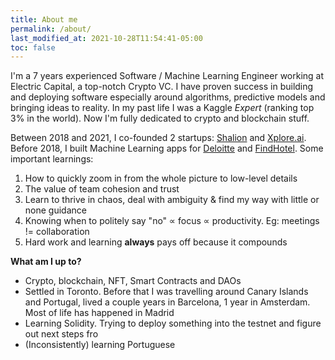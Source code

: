 ```yaml
---
title: About me
permalink: /about/
last_modified_at: 2021-10-28T11:54:41-05:00
toc: false
---
```


I'm a 7 years experienced Software / Machine Learning Engineer working at Electric Capital, a top-notch Crypto VC. I have proven success in building and deploying software especially around algorithms, predictive models and bringing ideas to reality. In my past life I was a Kaggle _Expert_ (ranking top 3% in the world). Now I'm fully dedicated to crypto and blockchain stuff.

Between 2018 and 2021, I co-founded 2 startups: [Shalion](https://shalion.com) and [Xplore.ai](https://xplore.ai). Before 2018, I built Machine Learning apps for [Deloitte](https://www.deloitte.com) and [FindHotel](https://findhotel.net). Some important learnings:
1. How to quickly zoom in from the whole picture to low-level details
2. The value of team cohesion and trust
3. Learn to thrive in chaos, deal with ambiguity & find my way with little or none guidance
4. Knowing when to politely say "no" ∝ focus ∝ productivity. Eg: meetings != collaboration
5. Hard work and learning **always** pays off because it compounds


**What am I up to?**
- Crypto, blockchain, NFT, Smart Contracts and DAOs  
- Settled in Toronto. Before that I was travelling around Canary Islands and Portugal, lived a couple years in Barcelona, 1 year in Amsterdam. Most of life has happened in Madrid  
- Learning Solidity. Trying to deploy something into the testnet and figure out next steps fro
- (Inconsistently) learning Portuguese  
